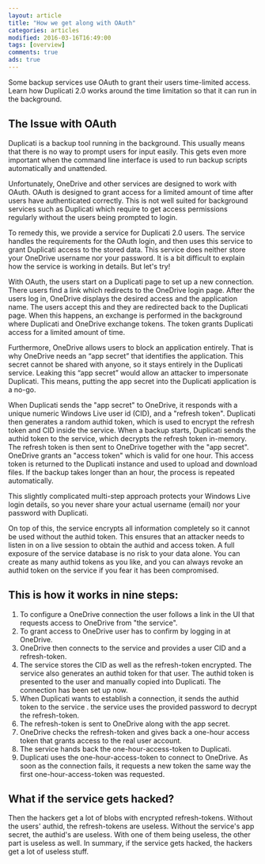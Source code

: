 ```yaml
---
layout: article
title: "How we get along with OAuth"
categories: articles
modified: 2016-03-16T16:49:00
tags: [overview]
comments: true
ads: true
---
```


Some backup services use OAuth to grant their users time-limited access. Learn how Duplicati 2.0 works around the time limitation so that it can run in the background.  

## The Issue with OAuth

Duplicati is a backup tool running in the background. This usually means that there is no way to prompt users for input easily. This gets even more important when the command line interface is used to run backup scripts automatically and unattended. 

Unfortunately, OneDrive and other services are designed to work with OAuth. OAuth is designed to grant access for a limited amount of time after users have authenticated correctly. This is not well suited for background services such as Duplicati which require to get access permissions regularly without the users being prompted to login. 

To remedy this, we provide a service for Duplicati 2.0 users. The service handles the requirements for the OAuth login, and then uses this service to grant Duplicati access to the stored data. This service does neither store your OneDrive username nor your password. It is a bit difficult to explain how the service is working in details. But let's try!

With OAuth, the users start on a Duplicati page to set up a new connection. There users find a link which redirects to the OneDrive login page. After the users log in, OneDrive displays the desired access and the application name. The users accept this and they are redirected back to the Duplicati page. When this happens, an exchange is performed in the background where Duplicati and OneDrive exchange tokens. The token grants Duplicati access for a limited amount of time.

Furthermore, OneDrive allows users to block an application entirely. That is why OneDrive needs an “app secret” that identifies the application. This secret cannot be shared with anyone, so it stays entirely in the Duplicati service. Leaking this “app secret” would allow an attacker to impersonate Duplicati. This means, putting the app secret into the Duplicati application is a no-go.

When Duplicati sends the "app secret" to OneDrive, it responds with a unique numeric Windows Live user id (CID), and a "refresh token". Duplicati then generates a random authid token, which is used to encrypt the refresh token and CID inside the service. When a backup starts, Duplicati sends the authid token to the service, which decrypts the refresh token in-memory. The refresh token is then sent to OneDrive together with the "app secret". OneDrive grants an "access token" which is valid for one hour. This access token is returned to the Duplicati instance and used to upload and download files. If the backup takes longer than an hour, the process is repeated automatically.

This slightly complicated multi-step approach protects your Windows Live login details, so you never share your actual username (email) nor your password with Duplicati. 

On top of this, the service encrypts all information completely so it cannot be used without the authid token. This ensures that an attacker needs to listen in on a live session to obtain the authid and access token. A full exposure of the service database is no risk to your data alone. You can create as many authid tokens as you like, and you can always revoke an authid token on the service if you fear it has been compromised.


## This is how it works in nine steps:

1. To configure a OneDrive connection the user follows a link in the UI that requests access to OneDrive from "the service".
1. To grant access to OneDrive user has to confirm by logging in at OneDrive.
1. OneDrive then connects to the service and provides a user CID and a refresh-token.
1. The service stores the CID as well as the refresh-token encrypted. The service also generates an authid token for that user. The authid token is presented to the user and manually copied into Duplicati. The connection has been set up now.
1. When Duplicati wants to establish a connection, it sends the authid token to the service . the service uses the provided password to decrypt the refresh-token.
1. The refresh-token is sent to OneDrive along with the app secret.
1. OneDrive checks the refresh-token and gives back a one-hour access token that grants access to the real user account.
1. The service hands back the one-hour-access-token to Duplicati.
1. Duplicati uses the one-hour-access-token to connect to OneDrive. As soon as the connection fails, it requests a new token the same way the first one-hour-access-token was requested.


## What if the service gets hacked? 

Then the hackers get a lot of blobs with encrypted refresh-tokens. Without the users' authid, the refresh-tokens are useless. Without the service's app secret, the authid's are useless. With one of them being useless, the other part is useless as well. In summary, if the service gets hacked, the hackers get a lot of useless stuff.
